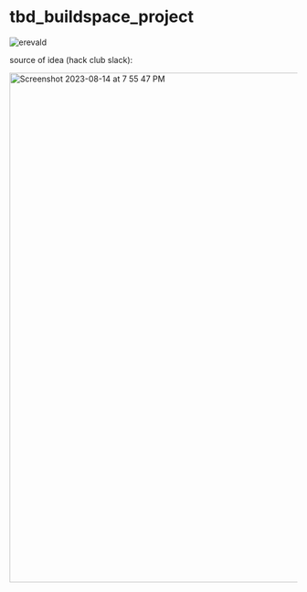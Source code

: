 # tbd_buildspace_project

![erevald](https://github.com/sampoder/tbd_buildspace_project/assets/39828164/a621aa62-6b73-4fc9-a12d-df091d35a9d2)

source of idea (hack club slack):

<img width="891" alt="Screenshot 2023-08-14 at 7 55 47 PM" src="https://github.com/sampoder/tbd_buildspace_project/assets/39828164/b578e99d-e3dd-40f6-ab26-0a776da95f85">
